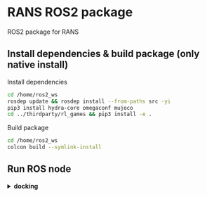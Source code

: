 # RANS ROS2 package
ROS2 package for RANS

## Install dependencies & build package (only native install)

Install dependencies
```bash
cd /home/ros2_ws
rosdep update && rosdep install --from-paths src -yi
pip3 install hydra-core omegaconf mujoco
cd ../thirdparty/rl_games && pip3 install -e .
```

Build package
```bash
cd /home/ros2_ws
colcon build --symlink-install
```

## Run ROS node

<details><summary><b>docking</b></summary>

download weight
```bash
cd /home/ros2_ws/src/spacer_floating_platform_ros2/rans_ros2
wget --no-check-certificate 'https://drive.google.com/uc?export=download&id=1M_zCYP5VczzJq0TZ1VaAcsgRxW2v_Wcf' -O runs.zip
unzip runs.zip && rm runs.zip
```

source workspace
```bash
cd /home/ros2_ws
source install/setup.bash
```

run command (with default ros2 topic name)
```bash
ros2 run rans_ros2 RL_player task=MFP_eval/MFP2D_CloseProximityDock_perturbed \
train=MFP/MFP2D_PPOmulti_dict_MLP_dock hl_task=CloseProximityDock \
checkpoint=/home/ros2_ws/src/spacer_floating_platform_ros2/rans_ros2/runs/MFP2D_perturbed/nn/docking.pth
```
If you want to change topic name, add the following arguments.
```bash
ros2 run rans_ros2 .... ros.state_pose_topic={/topic_name} ros.goal_pose_topic={/topic_name} ros.action_topic={/topic_name}
```

If you want to change thruster mapping (mapping from thruster index to action index), specify mapping list like the following:
```bash
ros2 run rans_ros2 .... platform.map=[....]
```

</details>